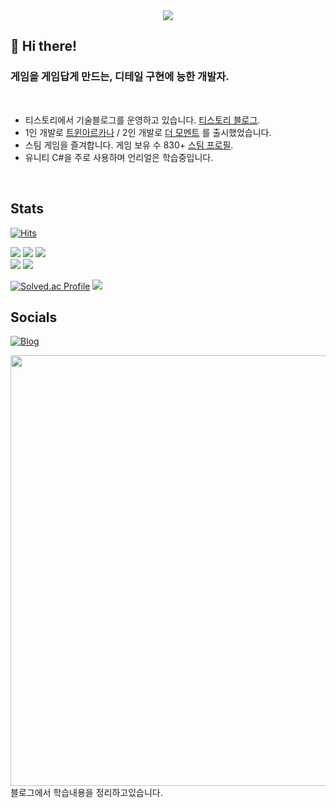 <div align= "center">
    <img src="https://capsule-render.vercel.app/api?type=waving&color=auto&height=180&text=We%20want%20this%20to%20be%20good.&animation=fadeIn&fontColor=ffffff&fontSize=60" />
</div>

## 👋 Hi there!
<div align= "left"> 

<h3>게임을 게임답게 만드는, 디테일 구현에 능한 개발자.</h3> <br>

- 티스토리에서 기술블로그를 운영하고 있습니다. [티스토리 블로그](https://mentum.tistory.com/).
- 1인 개발로 [트윈아르카나](https://www.youtube.com/watch?v=xsZPRPS2LL8) / 2인 개발로 [더 모멘트](https://www.youtube.com/watch?v=d1m1scTaZs8) 를 출시했었습니다.
- 스팀 게임을 즐겨합니다. 게임 보유 수 830+ [스팀 프로필](https://steamcommunity.com/id/memento3525/).
- 유니티 C#을 주로 사용하며 언리얼은 학습중입니다.

</div>

<br>
 
## Stats

[![Hits](https://hits.seeyoufarm.com/api/count/incr/badge.svg?url=https%3A%2F%2Fgithub.com%2Fmemento3525&count_bg=%2379C83D&title_bg=%23555555&icon=&icon_color=%23E7E7E7&title=hits&edge_flat=false)](https://hits.seeyoufarm.com)

<p>
  <img src="https://img.shields.io/badge/C%23-green?style=flat-square&logo=C Sharp&logoColor=white">
  <img src="https://img.shields.io/badge/C++-blue?style=flat-square&logo=C%2B%2B&logoColor=white">
  <img src="https://img.shields.io/badge/C-informational?style=flat-square&logo=C&logoColor=white">
  <br>
   <img src="https://img.shields.io/badge/Unity-000000?style=flat-square&logo=Unity&logoColor=white">
   <img src="https://img.shields.io/badge/Unreal Engine-000000?style=flat-square&logo=Unreal Engine&logoColor=white">
</p>

[![Solved.ac Profile](http://mazassumnida.wtf/api/v2/generate_badge?boj=mentum)](https://solved.ac/mentum/)
<img src="https://github-readme-stats.vercel.app/api/top-langs/?username=memento3525&layout=compact&bg_color=180,00000000,&title_color=000000&text_color=000000"/>
<br>

## Socials
[![Blog](https://img.shields.io/badge/blog-FFA500?style=for-the-badge&logo=rss&logoColor=white)](https://mentum.tistory.com/)
<br>

<div align= "left"> 
    <a href=https://mentum.tistory.com/><img width = "689" src="https://github.com/user-attachments/assets/5f1d2183-b4fe-472e-ab5a-db5d711c39f4"> </a><br>
    블로그에서 학습내용을 정리하고있습니다.
</div> 
